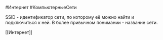 #Интернет #КомпьютерныеСети

SSID - идентификатор сети, по которому её можно найти и подключиться к ней. В более привычном понимании - название сети.

[[Интернет]]
